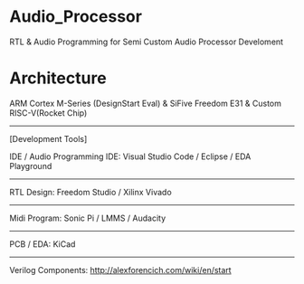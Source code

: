 # Audio_Processor
RTL & Audio Programming for Semi Custom Audio Processor Develoment

# Architecture
ARM Cortex M-Series (DesignStart Eval) & SiFive Freedom E31 & Custom RISC-V(Rocket Chip)

--------------------------------

[Development Tools]

IDE / Audio Programming IDE:
Visual Studio Code / Eclipse / EDA Playground

--------------------------------

RTL Design:
Freedom Studio / Xilinx Vivado

--------------------------------

Midi Program: 
Sonic Pi / LMMS / Audacity

--------------------------------

PCB / EDA:
KiCad

--------------------------------

Verilog Components:
http://alexforencich.com/wiki/en/start


